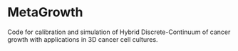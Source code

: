 # MetaGrowth
Code for calibration and simulation of Hybrid Discrete-Continuum of cancer growth with applications in 3D cancer cell cultures.
